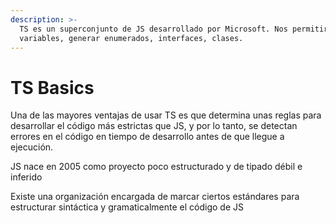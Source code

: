 ```yaml
---
description: >-
  TS es un superconjunto de JS desarrollado por Microsoft. Nos permitirá tipar
  variables, generar enumerados, interfaces, clases.
---
```


# TS Basics

Una de las mayores ventajas de usar TS es que determina unas reglas para desarrollar el código más estrictas que JS, y por lo tanto, se detectan errores en el código en tiempo de desarrollo antes de que llegue a ejecución.



JS nace en 2005 como proyecto poco estructurado y de tipado débil e inferido

Existe una organización encargada de marcar ciertos estándares para estructurar sintáctica y gramaticalmente el código de JS
